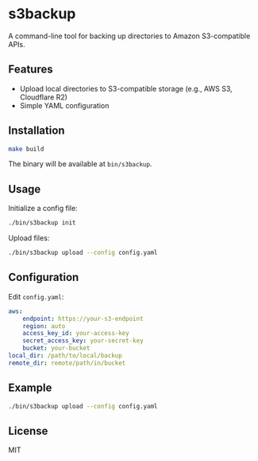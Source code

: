 # s3backup

A command-line tool for backing up directories to Amazon S3-compatible APIs.

## Features

- Upload local directories to S3-compatible storage (e.g., AWS S3, Cloudflare R2)
- Simple YAML configuration

## Installation

```sh
make build
```
The binary will be available at `bin/s3backup`.

## Usage

Initialize a config file:
```sh
./bin/s3backup init
```

Upload files:
```sh
./bin/s3backup upload --config config.yaml
```

## Configuration

Edit `config.yaml`:
```yaml
aws:
	endpoint: https://your-s3-endpoint
	region: auto
	access_key_id: your-access-key
	secret_access_key: your-secret-key
	bucket: your-bucket
local_dir: /path/to/local/backup
remote_dir: remote/path/in/bucket
```

## Example

```sh
./bin/s3backup upload --config config.yaml
```

## License

MIT